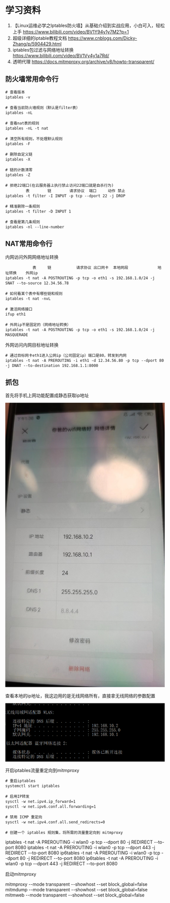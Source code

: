 # 学习资料

1. 【Linux运维必学之Iptables防火墙】从基础介绍到实战应用，小白可入，轻松上手
   https://www.bilibili.com/video/BV1Y94y1y7M2?p=1
2. 超级详细的iptable教程文档
   https://www.cnblogs.com/Dicky-Zhang/p/5904429.html
3. iptables包过滤与网络地址转换
   https://www.bilibili.com/video/BV1Vy4y1a7Rd/
4. 透明代理
   https://docs.mitmproxy.org/archive/v8/howto-transparent/

## 防火墙常用命令行

    # 查看版本
    iptables -v

    # 查看当前防火墙规则（默认是filter表）
    iptables -nL

    # 查看nat表的规则
    iptables -nL -t nat

    # 清空所有规则，不处理默认规则
    iptables -F

    # 删除自定义链
    iptables -X

    # 链的计数清零
    iptables -Z

    # 拒绝22端口(在云服务器上执行禁止访问22端口就是自杀行为)
             表        链        请求协议  端口     动作 禁止
    iptables -t filter -I INPUT -p tcp --dport 22 -j DROP

    # 精准删除一条规则
    iptables -t filter -D INPUT 1

    # 查看是第几条规则
    iptables -nl --line-number
    
## NAT常用命令行

内网访问外网网络地址转换

                表     链           请求协议 出口网卡  本地网段             地址转换    外网ip
    iptables -t nat -A POSTROUTING -p tcp -o eth1 -s 192.168.1.0/24 -j SNAT --to-source 12.34.56.78

    # 如何看某个表中有哪些链和规则
    iptables -t nat -nvL

    # 激活网络接口
    ifup eth1

    # 外网ip不是固定的（网络地址转换）
    iptables -t nat -A POSTROUTING -p tcp -o eth1 -s 192.168.1.0/24 -j MASQUERADE

外网访问内网目标地址转换

    # 通过目标网卡eth1进入公网ip（公司固定ip）端口是80，转发到内网
    iptables -t nat -A PREROUTING -i eth1 -d 12.34.56.80 -p tcp --dport 80 -j DNAT --to-destination 192.168.1.1:8000

## 抓包

首先将手机上网功能配置成静态获取ip地址

![请求](./img/1.jpg)

查看本地的ip地址，我这边用的是无线网络所有，直接拿无线网络的参数配置

![请求](./img/2.png)

开启iptables流量重定向到mitmproxy
    
    # 重启iptables
    systemctl start iptables

    # 启用IP转发
    sysctl -w net.ipv4.ip_forward=1
    sysctl -w net.ipv6.conf.all.forwarding=1

    # 禁用 ICMP 重定向
    sysctl -w net.ipv4.conf.all.send_redirects=0

    # 创建一个 iptables 规则集，将所需的流量重定向到 mitmproxy
   iptables -t nat -A PREROUTING -i wlan0 -p tcp --dport 80 -j REDIRECT --to-port 8080
   iptables -t nat -A PREROUTING -i wlan0 -p tcp --dport 443 -j REDIRECT --to-port 8080
   ip6tables -t nat -A PREROUTING -i wlan0 -p tcp --dport 80 -j REDIRECT --to-port 8080
   ip6tables -t nat -A PREROUTING -i wlan0 -p tcp --dport 443 -j REDIRECT --to-port 8080

启动mitmproxy

   mitmproxy --mode transparent --showhost --set block_global=false
   mitmdump --mode transparent --showhost --set block_global=false
   mitmweb --mode transparent --showhost --set block_global=false